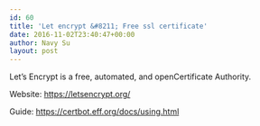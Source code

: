 ```yaml
---
id: 60
title: 'Let encrypt &#8211; Free ssl certificate'
date: 2016-11-02T23:40:47+00:00
author: Navy Su
layout: post
---
```

Let’s Encrypt is a free, automated, and openCertificate Authority.
  
Website: <https://letsencrypt.org/>

Guide: <https://certbot.eff.org/docs/using.html>

